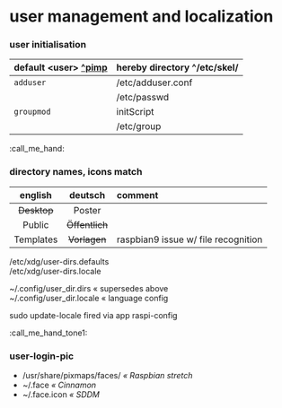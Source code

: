 # user management and localization

### user initialisation

| default \<user\> [ ^pimp ](./raw--config-bash.md) | hereby directory ^/etc/skel/ |
| :--- | :--- |
| `adduser` | /etc/adduser.conf |
| | /etc/passwd |
| `groupmod` | initScript |
| | /etc/group |


:call\_me\_hand:

### directory names, icons match

| english | deutsch | comment |
| :--: | :--: | :--- |
| ~~Desktop~~ | Poster | |
| Public | ~~Öffentlich~~ | |
| Templates | ~~Vorlagen~~ | raspbian9 issue w/ file recognition |

>>>
/etc/xdg/user-dirs.defaults  
/etc/xdg/user-dirs.locale
>>>

~/.config/user_dir.dirs « supersedes above  
~/.config/user_dir.locale « language config

sudo update-locale fired via app raspi-config


:call\_me\_hand\_tone1:

### user-login-pic
* /usr/share/pixmaps/faces/ _« Raspbian stretch_
* ~/.face _« Cinnamon_
* ~/.face.icon _« SDDM_
